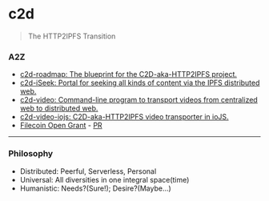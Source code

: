 # c2d

> The HTTP2IPFS Transition

###  A2Z
- [c2d-roadmap: The blueprint for the C2D-aka-HTTP2IPFS project.](https://github.com/C2D-aka-HTTP2IPFS/c2d-roadmap)
- [c2d-iSeek: Portal for seeking all kinds of content via the IPFS distributed web.](https://github.com/C2D-aka-HTTP2IPFS/c2d-iSeek)
- [c2d-video: Command-line program to transport videos from centralized web to distributed web.](https://github.com/C2D-aka-HTTP2IPFS/c2d-video)
- [c2d-video-iojs: C2D-aka-HTTP2IPFS video transporter in ioJS.](https://github.com/C2D-aka-HTTP2IPFS/c2d-video-iojs)
- [Filecoin Open Grant](https://github.com/C2D-aka-HTTP2IPFS/devgrants/blob/master/open-grant-proposals/open-proposal-http2ipfs.md) - [PR](https://github.com/filecoin-project/devgrants/pull/71)

---------
### Philosophy
- Distributed: Peerful, Serverless, Personal
- Universal: All diversities in one integral space(time)
- Humanistic: Needs?(Sure!); Desire?(Maybe...)
